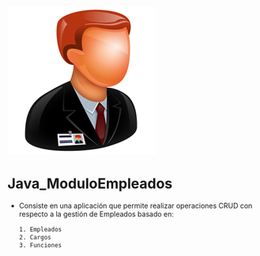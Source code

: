 ![Image of Yaktocat](https://github.com/cluco91/JAVA_ModuloEmpleados/blob/master/Empleados.png)

# Java_ModuloEmpleados

- Consiste en una aplicación que permite realizar operaciones CRUD con respecto a la gestión de Empleados basado en:

      1. Empleados
      2. Cargos
      3. Funciones
